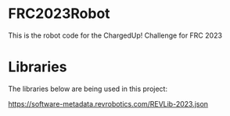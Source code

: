 # FRC2023Robot
 This is the robot code for the ChargedUp! Challenge for FRC 2023

# Libraries
The libraries below are being used in this project:

https://software-metadata.revrobotics.com/REVLib-2023.json
